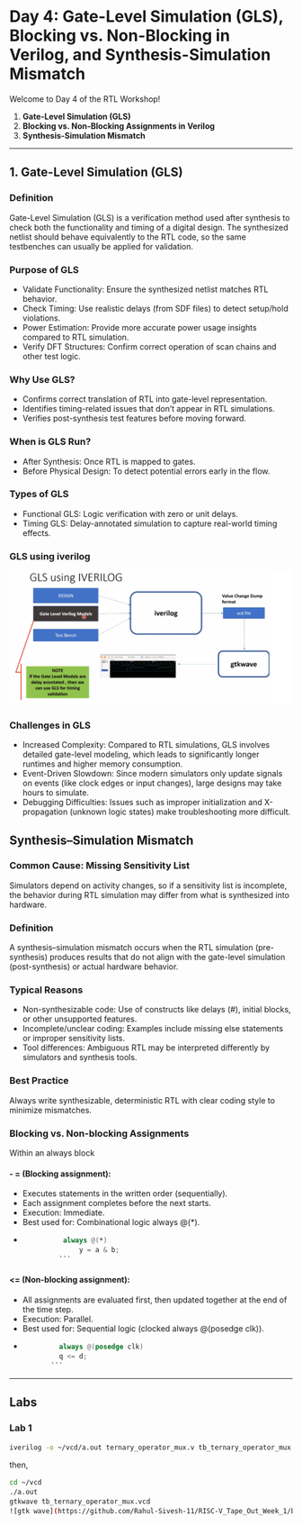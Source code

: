 # Day 4: Gate-Level Simulation (GLS), Blocking vs. Non-Blocking in Verilog, and Synthesis-Simulation Mismatch

Welcome to Day 4 of the RTL Workshop!

1. **Gate-Level Simulation (GLS)**
2. **Blocking vs. Non-Blocking Assignments in Verilog**
3. **Synthesis-Simulation Mismatch**

---
## 1. Gate-Level Simulation (GLS)
### Definition
Gate-Level Simulation (GLS) is a verification method used after synthesis to check both the functionality and timing of a digital design. The synthesized netlist should behave equivalently to the RTL code, so the same testbenches can usually be applied for validation.
### Purpose of GLS
- Validate Functionality: Ensure the synthesized netlist matches RTL behavior.
- Check Timing: Use realistic delays (from SDF files) to detect setup/hold violations.
- Power Estimation: Provide more accurate power usage insights compared to RTL simulation.
- Verify DFT Structures: Confirm correct operation of scan chains and other test logic.
### Why Use GLS?
- Confirms correct translation of RTL into gate-level representation.
- Identifies timing-related issues that don’t appear in RTL simulations.
- Verifies post-synthesis test features before moving forward.
### When is GLS Run?
- After Synthesis: Once RTL is mapped to gates.
- Before Physical Design: To detect potential errors early in the flow.
### Types of GLS
- Functional GLS: Logic verification with zero or unit delays.
- Timing GLS: Delay-annotated simulation to capture real-world timing effects.
### GLS using iverilog
![GLS](https://github.com/Rahul-Sivesh-11/RISC-V_Tape_Out_Week_1/blob/main/Images/2025-09-27%20(16).png)
### Challenges in GLS
- Increased Complexity: Compared to RTL simulations, GLS involves detailed gate-level modeling, which leads to significantly longer runtimes and higher memory consumption.
- Event-Driven Slowdown: Since modern simulators only update signals on events (like clock edges or input changes), large designs may take hours to simulate.
- Debugging Difficulties: Issues such as improper initialization and X-propagation (unknown logic states) make troubleshooting more difficult.
## Synthesis–Simulation Mismatch
### Common Cause: Missing Sensitivity List
Simulators depend on activity changes, so if a sensitivity list is incomplete, the behavior during RTL simulation may differ from what is synthesized into hardware.
### Definition
A synthesis–simulation mismatch occurs when the RTL simulation (pre-synthesis) produces results that do not align with the gate-level simulation (post-synthesis) or actual hardware behavior.
### Typical Reasons
- Non-synthesizable code: Use of constructs like delays (#), initial blocks, or other unsupported features.
- Incomplete/unclear coding: Examples include missing else statements or improper sensitivity lists.
- Tool differences: Ambiguous RTL may be interpreted differently by simulators and synthesis tools.
### Best Practice
Always write synthesizable, deterministic RTL with clear coding style to minimize mismatches.
### Blocking vs. Non-blocking Assignments
 Within an always block
#### - = (Blocking assignment):
- Executes statements in the written order (sequentially).
- Each assignment completes before the next starts.
- Execution: Immediate.
- Best used for: Combinational logic always @(*).
- ```verilog
            always @(*)
                y = a & b;
           ```
#### <= (Non-blocking assignment):
- All assignments are evaluated first, then updated together at the end of the time step.
- Execution: Parallel.
- Best used for: Sequential logic (clocked always @(posedge clk)).
-  ```verilog
            always @(posedge clk)
            q <= d;
          ```
---
## Labs

### Lab 1

```bash
iverilog -o ~/vcd/a.out ternary_operator_mux.v tb_ternary_operator_mux.v
```
then,
```bash
cd ~/vcd
./a.out
gtkwave tb_ternary_operator_mux.vcd
![gtk wave](https://github.com/Rahul-Sivesh-11/RISC-V_Tape_Out_Week_1/blob/main/Images/2025-09-27%20(17).png)


